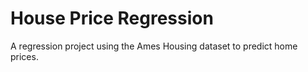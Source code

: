 # House Price Regression

A regression project using the Ames Housing dataset to predict home prices.

